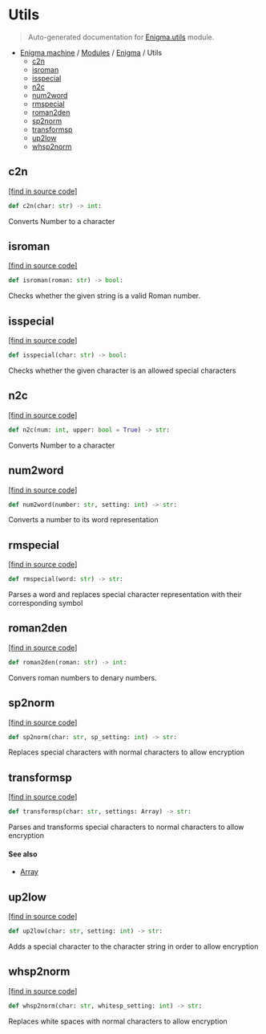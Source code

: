 <!-- @format -->

# Utils

> Auto-generated documentation for [Enigma.utils](blob/master/Enigma/utils.py) module.

-   [Enigma machine](..\README.md#enigma-machine-python) / [Modules](..\MODULES.md#enigma-machine-modules) / [Enigma](index.md#enigma) / Utils
    -   [c2n](#c2n)
    -   [isroman](#isroman)
    -   [isspecial](#isspecial)
    -   [n2c](#n2c)
    -   [num2word](#num2word)
    -   [rmspecial](#rmspecial)
    -   [roman2den](#roman2den)
    -   [sp2norm](#sp2norm)
    -   [transformsp](#transformsp)
    -   [up2low](#up2low)
    -   [whsp2norm](#whsp2norm)

## c2n

[[find in source code]](blob/master/Enigma/utils.py#L68)

```python
def c2n(char: str) -> int:
```

Converts Number to a character

## isroman

[[find in source code]](blob/master/Enigma/utils.py#L58)

```python
def isroman(roman: str) -> bool:
```

Checks whether the given string is a valid Roman number.

## isspecial

[[find in source code]](blob/master/Enigma/utils.py#L94)

```python
def isspecial(char: str) -> bool:
```

Checks whether the given character is an allowed special characters

## n2c

[[find in source code]](blob/master/Enigma/utils.py#L80)

```python
def n2c(num: int, upper: bool = True) -> str:
```

Converts Number to a character

## num2word

[[find in source code]](blob/master/Enigma/utils.py#L125)

```python
def num2word(number: str, setting: int) -> str:
```

Converts a number to its word representation

## rmspecial

[[find in source code]](blob/master/Enigma/utils.py#L178)

```python
def rmspecial(word: str) -> str:
```

Parses a word and replaces special character representation with their corresponding symbol

## roman2den

[[find in source code]](blob/master/Enigma/utils.py#L42)

```python
def roman2den(roman: str) -> int:
```

Convers roman numbers to denary numbers.

## sp2norm

[[find in source code]](blob/master/Enigma/utils.py#L101)

```python
def sp2norm(char: str, sp_setting: int) -> str:
```

Replaces special characters with normal characters to allow encryption

## transformsp

[[find in source code]](blob/master/Enigma/utils.py#L149)

```python
def transformsp(char: str, settings: Array) -> str:
```

Parses and transforms special characters to normal characters to allow encryption

#### See also

-   [Array](datastructs.md#array)

## up2low

[[find in source code]](blob/master/Enigma/utils.py#L140)

```python
def up2low(char: str, setting: int) -> str:
```

Adds a special character to the character string in order to allow encryption

## whsp2norm

[[find in source code]](blob/master/Enigma/utils.py#L113)

```python
def whsp2norm(char: str, whitesp_setting: int) -> str:
```

Replaces white spaces with normal characters to allow encryption
